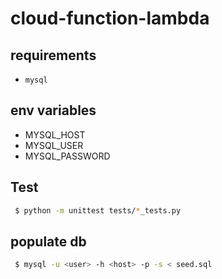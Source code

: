 # cloud-function-lambda

## requirements

* `mysql`

## env variables

* MYSQL_HOST
* MYSQL_USER
* MYSQL_PASSWORD

## Test

```sh
 $ python -m unittest tests/*_tests.py
 ```

 ## populate db

 ```sh
  $ mysql -u <user> -h <host> -p -s < seed.sql
 ```
